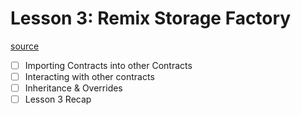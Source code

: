 
# Lesson 3: Remix Storage Factory
[source](https://www.youtube.com/watch?v=gyMwXuJrbJQ&t=11134s&ab_channel=freeCodeCamp.org)
- [ ] Importing Contracts into other Contracts
- [ ] Interacting with other contracts
- [ ] Inheritance & Overrides
- [ ] Lesson 3 Recap